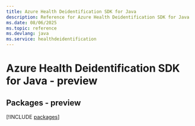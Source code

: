 ```yaml
---
title: Azure Health Deidentification SDK for Java
description: Reference for Azure Health Deidentification SDK for Java
ms.date: 08/06/2025
ms.topic: reference
ms.devlang: java
ms.service: healthdeidentification
---
```

# Azure Health Deidentification SDK for Java - preview
## Packages - preview
[!INCLUDE [packages](health-deidentification-index.md)]